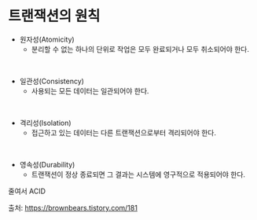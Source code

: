 # 트랜잭션의 원칙

- 원자성(Atomicity)
  - 분리할 수 없는 하나의 단위로 작업은 모두 완료되거나 모두 취소되어야 한다.

<br>

- 일관성(Consistency)
  - 사용되는 모든 데이터는 일관되어야 한다.

<br>

- 격리성(Isolation)
  - 접근하고 있는 데이터는 다른 트랜잭션으로부터 격리되어야 한다.

<br>

- 영속성(Durability)
  - 트랜잭션이 정상 종료되면 그 결과는 시스템에 영구적으로 적용되어야 한다.

줄여서 ACID

출처: https://brownbears.tistory.com/181
